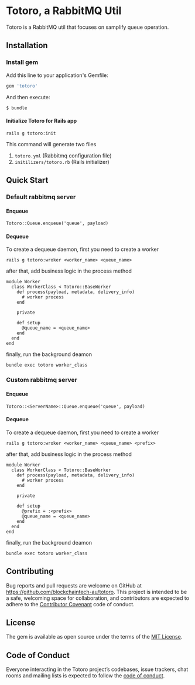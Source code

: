 # Totoro, a RabbitMQ Util

Totoro is a RabbitMQ util that focuses on samplify queue operation. 

## Installation

### Install gem
Add this line to your application's Gemfile:

```ruby
gem 'totoro'
```

And then execute:

    $ bundle

#### Initialize Totoro for Rails app
```
rails g totoro:init
```

This command will generate two files

1. `totoro.yml` (Rabbitmq configuration file)
2. `initilizers/totoro.rb` (Rails initializer)

## Quick Start

### Default rabbitmq server

#### Enqueue

```
Totoro::Queue.enqueue('queue', payload)
```

#### Dequeue
To create a dequeue daemon, first you need to create a worker
```
rails g totoro:wroker <worker_name> <queue_name>
```
after that, add business logic in the process method
```
module Worker
  class WorkerClass < Totoro::BaseWorker
    def process(payload, metadata, delivery_info)
      # worker process
    end

    private

    def setup
      @queue_name = <queue_name>
    end
  end
end
```
finally, run the background deamon
```
bundle exec totoro worker_class
```

### Custom rabbitmq server

#### Enqueue

```
Totoro::<ServerName>::Queue.enqueue('queue', payload)
```

#### Dequeue
To create a dequeue daemon, first you need to create a worker
```
rails g totoro:wroker <worker_name> <queue_name> <prefix>
```
after that, add business logic in the process method
```
module Worker
  class WorkerClass < Totoro::BaseWorker
    def process(payload, metadata, delivery_info)
      # worker process
    end

    private

    def setup
      @prefix = :<prefix>
      @queue_name = <queue_name>
    end
  end
end
```
finally, run the background deamon
```
bundle exec totoro worker_class
```

## Contributing

Bug reports and pull requests are welcome on GitHub at https://github.com/blockchaintech-au/totoro. This project is intended to be a safe, welcoming space for collaboration, and contributors are expected to adhere to the [Contributor Covenant](http://contributor-covenant.org) code of conduct.

## License

The gem is available as open source under the terms of the [MIT License](https://opensource.org/licenses/MIT).

## Code of Conduct

Everyone interacting in the Totoro project’s codebases, issue trackers, chat rooms and mailing lists is expected to follow the [code of conduct](https://github.com/[USERNAME]/totoro/blob/master/CODE_OF_CONDUCT.md).
